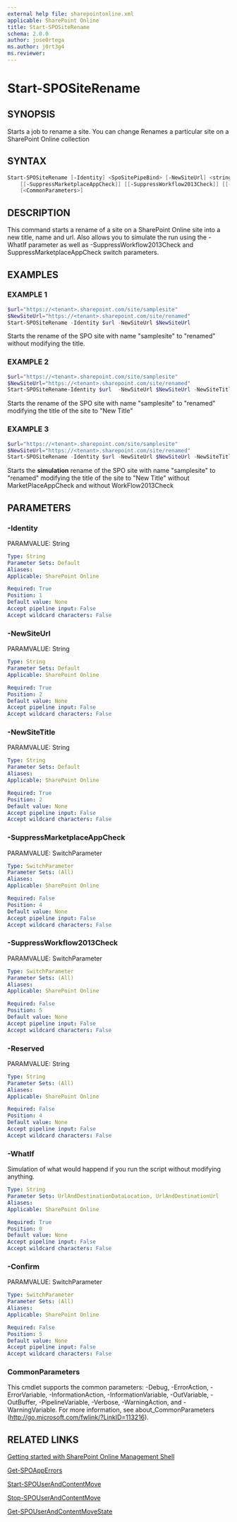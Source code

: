 ```yaml
---
external help file: sharepointonline.xml
applicable: SharePoint Online
title: Start-SPOSiteRename
schema: 2.0.0
author: joseOrtega
ms.author: j0rt3g4
ms.reviewer:
---
```


# Start-SPOSiteRename

## SYNOPSIS
Starts a job to rename a site. You can change Renames a particular site on a SharePoint Online collection


## SYNTAX
```Powershell
Start-SPOSiteRename [-Identity] <SpoSitePipeBind> [-NewSiteUrl] <string> [[-NewSiteTitle] <string>]
    [[-SuppressMarketplaceAppCheck]] [[-SuppressWorkflow2013Check]] [[-Reserved] <string>] [-WhatIf] [-Confirm]
    [<CommonParameters>]
```


## DESCRIPTION
This command starts a rename of a site on a SharePoint Online site into a new title, name and url. Also allows you to simulate the run using the -WhatIf parameter as well as -SuppressWorkflow2013Check and SuppressMarketplaceAppCheck switch parameters.

## EXAMPLES

### EXAMPLE 1
```powershell
$url="https://<tenant>.sharepoint.com/site/samplesite"
$NewSiteUrl="https://<tenant>.sharepoint.com/site/renamed"
Start-SPOSiteRename -Identity $url -NewSiteUrl $NewSiteUrl
```
Starts the rename of the SPO site with name "samplesite" to "renamed" without modifying the title.

### EXAMPLE 2
```powershell
$url="https://<tenant>.sharepoint.com/site/samplesite"
$NewSiteUrl="https://<tenant>.sharepoint.com/site/renamed"
Start-SPOSiteRename-Identity $url  -NewSiteUrl $NewSiteUrl -NewSiteTitle "New Title"
```
Starts the rename of the SPO site with name "samplesite" to "renamed" modifying the title of the site to "New Title"

### EXAMPLE 3
```powershell
$url="https://<tenant>.sharepoint.com/site/samplesite"
$NewSiteUrl="https://<tenant>.sharepoint.com/site/renamed" 
Start-SPOSiteRename -Identity $url -NewSiteUrl $NewSiteUrl -NewSiteTitle "New Title" -SuppressMarketplaceAppCheck -SuppressWorkflow2013Check -WhatIf
```
Starts the **simulation** rename of the SPO site with name "samplesite" to "renamed" modifying the title of the site to "New Title" without MarketPlaceAppCheck and without WorkFlow2013Check


## PARAMETERS


### -Identity
PARAMVALUE: String


```yaml
Type: String
Parameter Sets: Default
Aliases: 
Applicable: SharePoint Online

Required: True
Position: 1
Default value: None
Accept pipeline input: False
Accept wildcard characters: False
```

### -NewSiteUrl
PARAMVALUE: String


```yaml
Type: String
Parameter Sets: Default
Applicable: SharePoint Online

Required: True
Position: 2
Default value: None
Accept pipeline input: False
Accept wildcard characters: False
```

### -NewSiteTitle
PARAMVALUE: String

```yaml
Type: String
Parameter Sets: Default
Aliases: 
Applicable: SharePoint Online

Required: True
Position: 2
Default value: None
Accept pipeline input: False
Accept wildcard characters: False
```

### -SuppressMarketplaceAppCheck
PARAMVALUE: SwitchParameter


```yaml
Type: SwitchParameter
Parameter Sets: (All)
Aliases: 
Applicable: SharePoint Online

Required: False
Position: 4
Default value: None
Accept pipeline input: False
Accept wildcard characters: False
```

### -SuppressWorkflow2013Check
PARAMVALUE: SwitchParameter


```yaml
Type: SwitchParameter
Parameter Sets: (All)
Aliases: 
Applicable: SharePoint Online

Required: False
Position: 5
Default value: None
Accept pipeline input: False
Accept wildcard characters: False
```

### -Reserved
PARAMVALUE: String


```yaml
Type: String
Parameter Sets: (All)
Aliases: 
Applicable: SharePoint Online

Required: False
Position: 4
Default value: None
Accept pipeline input: False
Accept wildcard characters: False
```

### -WhatIf
Simulation of what would happend if you run the script without modifying anything.

```yaml
Type: String
Parameter Sets: UrlAndDestinationDataLocation, UrlAndDestinationUrl
Aliases: 
Applicable: SharePoint Online

Required: True
Position: 0
Default value: None
Accept pipeline input: False
Accept wildcard characters: False
```

### -Confirm
PARAMVALUE: SwitchParameter


```yaml
Type: SwitchParameter
Parameter Sets: (All)
Aliases: 
Applicable: SharePoint Online

Required: False
Position: 5
Default value: None
Accept pipeline input: False
Accept wildcard characters: False
```

### CommonParameters
This cmdlet supports the common parameters: -Debug, -ErrorAction, -ErrorVariable, -InformationAction, -InformationVariable, -OutVariable, -OutBuffer, -PipelineVariable, -Verbose, -WarningAction, and -WarningVariable. For more information, see about_CommonParameters (http://go.microsoft.com/fwlink/?LinkID=113216).



## RELATED LINKS

[Getting started with SharePoint Online Management Shell](https://docs.microsoft.com/powershell/sharepoint/sharepoint-online/connect-sharepoint-online?view=sharepoint-ps)

[Get-SPOAppErrors](Get-SPOAppErrors.md)

[Start-SPOUserAndContentMove](Start-SPOUserAndContentMove.md)

[Stop-SPOUserAndContentMove](Stop-SPOUserAndContentMove.md)

[Get-SPOUserAndContentMoveState](Get-SPOUserAndContentMoveState.md)

